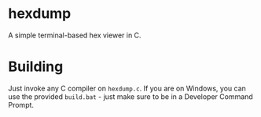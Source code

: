 # hexdump
 A simple terminal-based hex viewer in C.

# Building
 Just invoke any C compiler on `hexdump.c`.
 If you are on Windows, you can use the provided `build.bat` - just make sure to be in a Developer Command Prompt.

